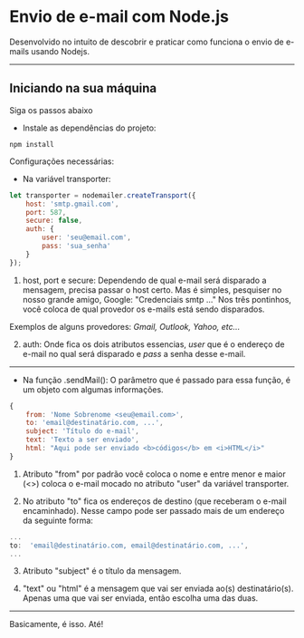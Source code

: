 # Envio de e-mail com Node.js

Desenvolvido no intuito de descobrir e praticar como funciona o envio de e-mails usando Nodejs.

---
## Iniciando na sua máquina
Siga os passos abaixo
- Instale as dependências do projeto:
```
npm install
```

Configurações necessárias:
- Na variável transporter:

```js
let transporter = nodemailer.createTransport({
    host: 'smtp.gmail.com',
    port: 587,
    secure: false,
    auth: {
        user: 'seu@email.com',
        pass: 'sua_senha'
    }
});
```

1. host, port e secure: Dependendo de qual e-mail será disparado a mensagem, precisa passar o host certo. Mas é simples, pesquiser no nosso grande amigo, Google: "Credenciais smtp ..." Nos três pontinhos, você coloca de qual provedor os e-mails está sendo disparados.

Exemplos de alguns provedores: <i>Gmail, Outlook, Yahoo, etc... </i>

2. auth: Onde fica os dois atributos essencias, <i>user</i> que é o endereço de e-mail no qual será disparado e <i>pass</i> a senha desse e-mail.
---
- Na função .sendMail():
O parâmetro que é passado para essa função, é um objeto com algumas informações.
```js
{
    from: 'Nome Sobrenome <seu@email.com>',
    to: 'email@destinatário.com, ...',
    subject: 'Título do e-mail',
    text: 'Texto a ser enviado',
    html: "Aqui pode ser enviado <b>códigos</b> em <i>HTML</i>"
}
```
1. Atributo "from" por padrão você coloca o nome e entre menor e maior (<>) coloca o e-mail mocado no atributo "user" da variável transporter.

2. No atributo "to" fica os endereços de destino (que receberam o e-mail encaminhado). Nesse campo pode ser passado mais de um endereço da seguinte forma:
```js
...
to:  'email@destinatário.com, email@destinatário.com, ...',
...
```

3. Atributo "subject" é o título da mensagem.

4. "text" ou "html" é a mensagem que vai ser enviada ao(s) destinatário(s). Apenas uma que vai ser enviada, então escolha uma das duas.

---

Basicamente, é isso. Até!